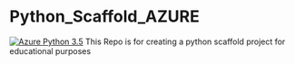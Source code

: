 # Python_Scaffold_AZURE
[![Azure Python 3.5](https://github.com/AdelMoustafa098/Python_Scaffold_AZURE/actions/workflows/main.yml/badge.svg)](https://github.com/AdelMoustafa098/Python_Scaffold_AZURE/actions/workflows/main.yml)
This Repo is for creating a python scaffold project for educational purposes
